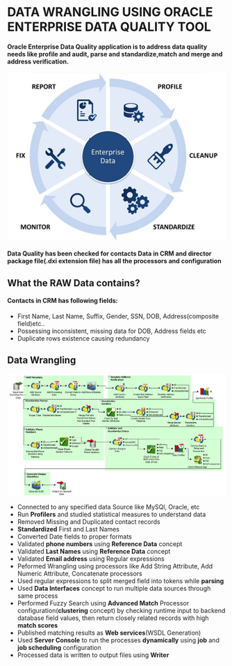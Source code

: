 # DATA WRANGLING USING ORACLE ENTERPRISE DATA QUALITY TOOL<br>
#### Oracle Enterprise Data Quality application is to address data quality needs like profile and audit, parse and standardize,match and merge and address verification.
![image1.png](images/data_quality.png)<br>
#### Data Quality has been checked for contacts Data in CRM and director package file(.dxi extension file) has all the processors and configuration<br>
## What the RAW Data contains?
  #### Contacts in CRM has following fields:
  - First Name, Last Name, Suffix, Gender, SSN, DOB, Address(composite field)etc..
  - Possessing inconsistent, missing data for DOB, Address fields etc
  - Duplicate rows existence causing redundancy
## Data Wrangling
![image2.png](images/process.png)<br>
  - Connected to any specified data Source like MySQl, Oracle, etc
  - Run __Profilers__ and studied statistical measures to understand data
  - Removed Missing and Duplicated contact records
  - __Standardized__ First and Last Names
  - Converted Date fields to proper formats
  - Validated __phone numbers__ using __Reference Data__ concept
  - Validated __Last Names__ using __Reference Data__ concept
  - Validated __Email address__ using Regular expressions
  - Peformed Wrangling using processors like Add String Attribute, Add Numeric Attribute, Concatenate processors
  - Used regular expressions to split merged field into tokens while __parsing__
  - Used __Data Interfaces__ concept to run  multiple data sources through same process
  - Performed Fuzzy Search using __Advanced Match__ Processor configuration(__clustering__ concept) by checking runtime input to backend database field values, then return closely related records with high __match scores__
  - Published matching results as __Web services__(WSDL Generation)
  - Used __Server Console__ to run the processes __dynamically__ using __job__ and __job scheduling__ configuration
  - Processed data is written to output files using __Writer__
